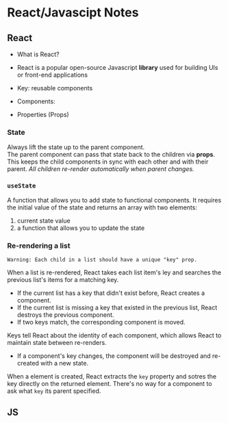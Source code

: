 # React/Javascipt Notes

## React

- What is React?
- React is a popular open-source Javascript **library** used for building UIs or front-end applications

- Key: reusable components
- Components:
- Properties (Props)

### State

Always lift the state up to the parent component.  
The parent component can pass that state back to the children via **props**. This keeps the child components in sync with each other and with their parent. _All children re-render automatically when parent changes._

### `useState`

A function that allows you to add state to functional components. It requires the initial value of the state and returns an array with two elements:

1. current state value
2. a function that allows you to update the state

### Re-rendering a list

`Warning: Each child in a list should have a unique "key" prop.`

When a list is re-rendered, React takes each list item's ley and searches the previous list's items for a matching key.

- If the current list has a key that didn't exist before, React creates a component.
- If the current list is missing a key that existed in the previous list, React destroys the previous component.
- If two keys match, the corresponding component is moved.

Keys tell React about the identity of each component, which allows React to maintain state between re-renders.

- If a component's key changes, the component will be destroyed and re-created with a new state.

When a element is created, React extracts the `key` property and sotres the key directly on the returned element. There's no way for a component to ask what `key` its parent specified.

## JS
